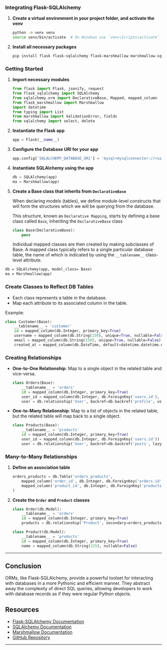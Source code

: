 ### Integrating Flask-SQLAlchemy
1. **Create a virtual environment in your project folder, and activate the venv**
    ```sh
    python -m venv venv
    source venv/bin/activate  # On Windows use `venv\Scripts\activate`
    ```
2. **Install all necessary packages**
    ```sh
    pip install flask flask-sqlalchemy flask-marshmallow marshmallow-sqlalchemy mysql-connector-python
    ```

### Getting Started
1. **Import necessary modules**
    ```python
    from flask import Flask, jsonify, request
    from flask_sqlalchemy import SQLAlchemy
    from sqlalchemy.orm import DeclarativeBase, Mapped, mapped_column
    from flask_marshmallow import Marshmallow
    import datetime
    from typing import List
    from marshmallow import ValidationError, fields
    from sqlalchemy import select, delete
    ```

2. **Instantiate the Flask app**
    ```python
    app = Flask(__name__)
    ```

3. **Configure the Database URI for your app**
    ```python
    app.config['SQLALCHEMY_DATABASE_URI'] = 'mysql+mysqlconnector://<user>:<password>@<host>/<database_name>'
    ```
4. **Instantiate SQLAlchemy using the app**
    ```python
    db = SQLAlchemy(app)
    ma = Marshmallow(app)
    ```

5. **Create a Base class that inherits from `DeclarativeBase`**

    When declaring models (tables), we define module-level constructs that will form the structures which we will be querying from the database.

    This structure, known as `Declarative Mapping`, starts by defining a base class called `Base`, inheriting the `DeclarativeBase` class

    ```python
    class Base(DeclarativeBase):
        pass
    ```
    Individual mapped classes are then created by making subclasses of Base. A mapped class typically refers to a single particular database table, the name of which is indicated by using the `__tablename__` class-level attribute.

```md
db = SQLAlchemy(app, model_class= Base)
ma = Marshmallow(app)
```
### Create Classes to Reflect DB Tables
- Each class represents a table in the database.
- Map each attribute to its associated column in the table.

Example:
```python
class Customer(Base):
    __tablename__ = 'customer'
    id = mapped_column(db.Integer, primary_key=True)
    username = mapped_column(db.String(150), unique=True, nullable=False)
    email = mapped_column(db.String(150), unique=True, nullable=False)
    created_at = mapped_column(db.DateTime, default=datetime.datetime.now)
```

### Creating Relationships
- **One-to-One Relationship**: Map to a single object in the related table and vice-versa.
    ```python
    class Orders(Base):
        __tablename__ = 'orders'
        id = mapped_column(db.Integer, primary_key=True)
        user_id = mapped_column(db.Integer, db.ForeignKey('users.id'), unique=True)
        user = db.relationship('User', backref=db.backref('profile', uselist=False))
    ```

- **One-to-Many Relationship**: Map to a list of objects in the related table, but the related table will map back to a single object.
    ```python
    class Products(Base):
        __tablename__ = 'products'
        id = mapped_column(db.Integer, primary_key=True)
        user_id = mapped_column(db.Integer, db.ForeignKey('users.id'))
        user = db.relationship('User', backref=db.backref('posts', lazy=True))
    ```

### Many-to-Many Relationships
1. **Define an association table**
    ```python
    orders_products = db.Table('orders_products',
        mapped_column('order_id', db.Integer, db.ForeignKey('orders.id'), primary_key=True),
        mapped_column('product_id', db.Integer, db.ForeignKey('products.id'), primary_key=True)
    )
    ```

2. **Create the `Order` and `Product` classes**
    ```python
    class Order(db.Model):
        __tablename__ = 'orders'
        id = mapped_column(db.Integer, primary_key=True)
        products = db.relationship('Product', secondary=orders_products, backref=db.backref('orders', lazy=True))

    class Product(db.Model):
        __tablename__ = 'products'
        id = mapped_column(db.Integer, primary_key=True)
        name = mapped_column(db.String(225), nullable=False)
    ```
---
## Conclusion
ORMs, like Flask-SQLAlchemy, provide a powerful toolset for interacting with databases in a more Pythonic and efficient manner. They abstract away the complexity of direct SQL queries, allowing developers to work with database records as if they were regular Python objects.

## Resources
- [Flask-SQLAlchemy Documentation](https://flask-sqlalchemy.palletsprojects.com/)
- [SQLAlchemy Documentation](https://www.sqlalchemy.org/)
- [Marshmallow Documentation](https://marshmallow.readthedocs.io/)
- [GitHub Repository](https://github.com/dkatina/REST-API-146)

---